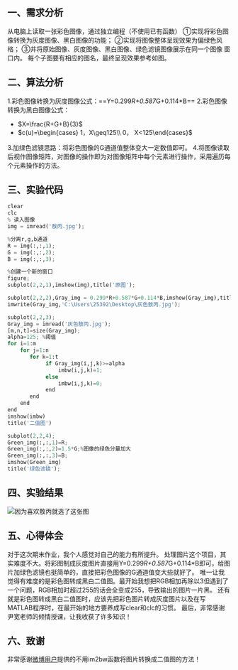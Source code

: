 
## 一、需求分析
从电脑上读取一张彩色图像，通过独立编程（不使用已有函数）
	①实现将彩色图像转换为灰度图像、黑白图像的功能；
	②实现将图像整体呈现效果为偏绿色风格；
	③并将原始图像、灰度图像、黑白图像、绿色滤镜图像展示在同一个图像			   窗口内。
	每个子图要有相应的图名，最终呈现效果参考如图。
## 二、算法分析
1.彩色图像转换为灰度图像公式：==Y=0.299*R+0.587*G+0.114*B==
2.彩色图像转换为黑白图像公式：

 - $X=\frac{R+G+B}{3}$
 - $c(u)=\begin{cases} 1，X\geq125\\ 0， X<125\end{cases}$
 
3.加绿色滤镜思路：将彩色图像的G通道值整体变大一定数值即可。
4.将图像读取后视作图像矩阵，对图像的操作即为对图像矩阵中每个元素进行操作，采用遍历每个元素操作的方法。
## 三、实验代码

```python
clear
clc
% 读入图像
img = imread('敖丙.jpg');

%分离r,g,b通道
R = img(:,:,1);
G = img(:,:,2);
B = img(:,:,3);

%创建一个新的窗口
figure;
subplot(2,2,1),imshow(img),title('原图');

subplot(2,2,2),Gray_img = 0.299*R+0.587*G+0.114*B,imshow(Gray_img),title('灰度图');
imwrite(Gray_img,'C:\Users\25392\Desktop\灰色敖丙.jpg');

subplot(2,2,3);
Gray_img = imread('灰色敖丙.jpg');
[m,n,t]=size(Gray_img);
alpha=125; %阈值
for i=1:m
    for j=1:n
       for k=1:t
            if Gray_img(i,j,k)>=alpha
                imbw(i,j,k)=1;
            else
                imbw(i,j,k)=0;
            end  
       end
    end
end
imshow(imbw)
title('二值图')

subplot(2,2,4);
Green_img(:,:,1)=R;
Green_img(:,:,2)=1.5*G;%图像的绿色分量加大
Green_img(:,:,3)=B; 
imshow(Green_img)
title('绿色滤镜');

```
## 四、实验结果
![因为喜欢敖丙就选了这张图](https://img-blog.csdnimg.cn/20210103132255246.png?x-oss-process=image/watermark,type_ZmFuZ3poZW5naGVpdGk,shadow_10,text_aHR0cHM6Ly9ibG9nLmNzZG4ubmV0L3FxXzQ1NDczMzMw,size_16,color_FFFFFF,t_70#pic_center)
## 五、心得体会
 对于这次期末作业，我个人感觉对自己的能力有所提升。
处理图片这个项目，其实难度不大。将彩图制成灰度图片直接用Y=0.299*R+0.587*G+0.114*B即可，给图片加绿色滤镜也挺简单的，直接把彩色图像的G通道值变大些就好了。
唯一让我觉得有难度的是彩色图转成黑白二值图。最开始我想把RGB相加再除以3但遇到了一个问题，RGB相加时超过255的话会全变成255，导致输出的图片一片黑。
还有就是彩色图转成黑白二值图时，应该先把彩色图片转成灰度图片以及在写MATLAB程序时，在最开始的地方要养成写clear和clc的习惯。
最后，非常感谢尹宽老师的倾情授课，让我收获了许多知识！
## 六、致谢
非常感谢[微博用户](http://blog.sina.com.cn/s/blog_6935ad190101cuax.html)提供的不用im2bw函数将图片转换成二值图的方法！



